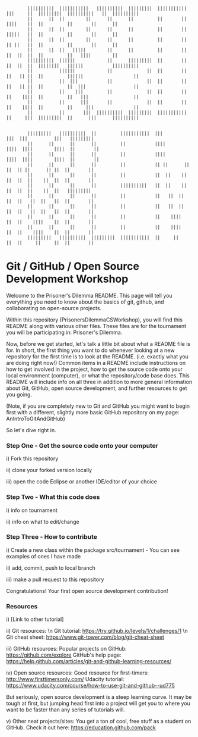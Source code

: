 ```

        ||||||||||  |||||||||||   ||||||||||  |||||||||  |||||||||||  |||     ||  |||||||||  ||||||||||   ||  ||||||||||
        ||      ||  ||        ||      ||      ||         ||       ||  ||||    ||  ||         ||       ||      ||
        ||      ||  ||        ||      ||      ||         ||       ||  |||||   ||  ||         ||       ||      ||
        ||      ||  ||        ||      ||      ||         ||       ||  || ||   ||  ||         ||       ||      ||
        ||      ||  ||   |||||        ||      ||         ||       ||  ||  ||  ||  ||         ||   ||||        ||
        ||||||||||  ||||||            ||      |||||||||  ||       ||  ||  ||  ||  ||||||||   ||||||	          ||||||||||
        ||          ||||||            ||             ||  ||       ||  ||   || ||  ||         ||||||                   ||
        ||          ||  |||           ||             ||  ||       ||  ||   || ||  ||         ||  |||                  ||
        ||          ||    |||         ||             ||  ||       ||  ||    ||||  ||         ||   |||                 ||
        ||          ||      |||       ||             ||  ||       ||  ||    ||||  ||         ||     |||               ||
        ||          ||       |||  ||||||||||  |||||||||  |||||||||||  ||     |||  |||||||||  ||      |||      ||||||||||


        |||||||||   ||||||||||  ||         |||||||||||  |||          |||  |||          |||   |||||||||  
        ||      ||      ||      ||         ||           ||||        ||||  ||||        ||||  ||       ||      
        ||      ||      ||      ||         ||           ||||        ||||  ||||        ||||  ||       ||     
        ||      ||      ||      ||         ||           || ||      || ||  || ||      || ||  ||       ||     
        ||      ||      ||      ||         ||           ||  ||    ||  ||  ||  ||    ||  ||  ||       ||     
        ||      ||      ||      ||         ||||||||||   ||  ||    ||  ||  ||  ||    ||  ||   |||||||||		
        ||      ||      ||      ||         ||           ||   ||  ||   ||  ||   ||  ||   ||  ||       ||           
        ||      ||      ||      ||         ||           ||   ||  ||   ||  ||   ||  ||   ||  ||       ||         
        ||      ||      ||      ||         ||           ||    ||||    ||  ||    ||||    ||  ||       ||        
        ||      ||      ||      ||         ||           ||    ||||    ||  ||    ||||    ||  ||       ||       	
        |||||||||   ||||||||||  |||||||||  |||||||||||  ||     ||     ||  ||     ||     ||  ||       ||      
```

# Git / GitHub / Open Source Development Workshop


Welcome to the Prisoner's Dilemma README. This page will tell you everything you need to know about the basics of git, github, and collaborating on open-source projects. 

Within this repository (PrisonersDilemmaCSWorkshop), you will find this README along with various other files. These files are for the tournament you will be participating in: Prisoner's Dilemma.

Now, before we get started, let's talk a little bit about what a README file is for. In short, the first thing you want to do whenever looking at a new repository for the first time is to look at the README. (i.e. exactly what you are doing right now!) Common items in a README include instructions on how to get involved in the project, how to get the source code onto your local environment (computer), or what the repository/code base does. This README will include info on all three in addition to more general information about Git, GitHub, open source development, and further resources to get you going.

(Note, if you are completely new to Git and GitHub you might want to begin first with a different, slightly more basic GitHub repository on my page: AnIntroToGitAndGitHub)

So let's dive right in.

### Step One - Get the source code onto your computer

i) Fork this repository

ii) clone your forked version locally 

iii) open the code Eclipse or another IDE/editor of your choice

### Step Two - What this code does

i) info on tournament

ii) info on what to edit/change

### Step Three - How to contribute

i) Create a new class within the package src/tournament 
        - You can see examples of ones I have made

ii) add, commit, push to local branch

iii) make a pull request to this repository

Congratulations! Your first open source development contribution!



### Resources

i) [Link to other tutorial]

ii) Git resources: \n
Git tutorial: https://try.github.io/levels/1/challenges/1 \n
Git cheat sheet: https://www.git-tower.com/blog/git-cheat-sheet

iii) GitHub resources:
Popular projects on GitHub: https://github.com/explore
GitHub's help page: https://help.github.com/articles/git-and-github-learning-resources/

iv) Open source resources:
Good resource for first-timers: http://www.firsttimersonly.com/
Udacity tutorial: https://www.udacity.com/course/how-to-use-git-and-github--ud775

But seriously, open source development is a steep learning curve. It may be tough at first, but jumping head first into a project will get you to where you want to be faster than any series of tutorials will.

v) Other neat projects/sites:
You get a ton of cool, free stuff as a student on GitHub. Check it out here: https://education.github.com/pack

